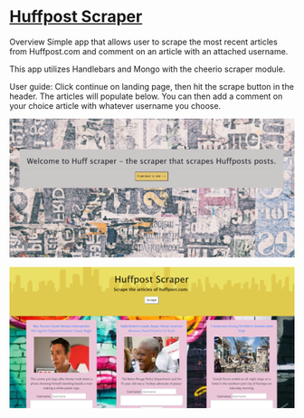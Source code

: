 # [Huffpost Scraper](https://huffpost-scraper-app.herokuapp.com/)

Overview
Simple app that allows user to scrape the most recent articles from Huffpost.com and comment on an article with an attached username.

This app utilizes Handlebars and Mongo with the cheerio scraper module.

User guide:
Click continue on landing page, then hit the scrape button in the header. The articles will populate below. You can then add a comment on your choice article with whatever username you choose. 

![Landing page](./public/assets/images/landing.png)

![Homepage](./public/assets/images/scraped.png)

